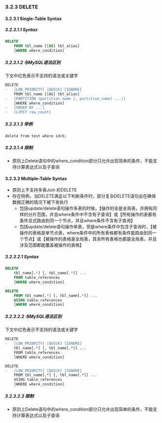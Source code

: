 ### 3.2.3 DELETE

#### 3.2.3.1 Single-Table Syntax
##### 3.2.3.1.1 Syntax

```SQL
DELETE 
    FROM tbl_name [[AS] tbl_alias]
    [WHERE where_condition]
```


##### 3.2.3.1.2 与MySQL语法区别
下文中红色表示不支持的语法或关键字
```diff
DELETE 
-   [LOW_PRIORITY] [QUICK] [IGNORE] 
    FROM tbl_name [[AS] tbl_alias]
-   [PARTITION (partition_name [, partition_name] ...)]
    [WHERE where_condition]
-   [ORDER BY ...]
-   [LIMIT row_count]
```

##### 3.2.3.1.3 举例

```
delete from test where id>5;
```

##### 3.2.3.1.4 限制

* 原则上Delete语句中的where_condition部分只允许出现简单的条件，不能支持计算表达式以及子查询  
 
 
#### 3.2.3.2 Multiple-Table Syntax
* 原则上不支持多表Join 的DELETE
* 存在特例，当DELETE满足以下判断条件时，部分复杂DELETE语句会在确保数据正确的情况下被下发执行
  + 包括update/delete语句操作多表的时候，【操作的全是全局表，并拥有同样的分片范围，并且where条件中不含有子查询】或【所有操作的表都有条件显式路由到同一个节点，并且where条件不含有子查询】
  + 包括update/delete语句操作单表，但是where条件中包含子查询时，【被操作的表格是单节点表，where条件中的所有表格都有条件能路由到同一个节点】或【被操作的表格是全局表，其余所有表格也都是全局表，并且涉及范围都能覆盖被操作的表格】
 
##### 3.2.3.2.1 Syntax

```SQL
DELETE 
    tbl_name[.*] [, tbl_name[.*]] ...
    FROM table_references
    [WHERE where_condition]

DELETE 
    FROM tbl_name[.*] [, tbl_name[.*]] ...
    USING table_references
    [WHERE where_condition]
```

##### 3.2.3.2.2 与MySQL语法区别
下文中红色表示不支持的语法或关键字
```diff
DELETE 
-   [LOW_PRIORITY] [QUICK] [IGNORE]
    tbl_name[.*] [, tbl_name[.*]] ...
    FROM table_references
    [WHERE where_condition]

DELETE 
-   [LOW_PRIORITY] [QUICK] [IGNORE]
    FROM tbl_name[.*] [, tbl_name[.*]] ...
    USING table_references
    [WHERE where_condition]
```
##### 3.2.3.2.3 限制

* 原则上Delete语句中的where_condition部分只允许出现简单的条件，不能支持计算表达式以及子查询  
